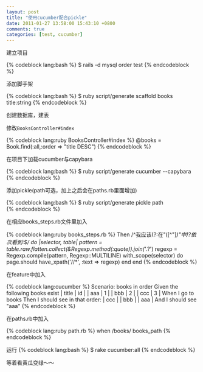 ```yaml
---
layout: post
title: "使用cucumber配合pickle"
date: 2011-01-27 13:58:00 15:43:10 +0800
comments: true
categories: [test, cucumber]
---
```

建立项目  

{% codeblock lang:bash %}
$ rails -d mysql order test
{% endcodeblock %}

添加脚手架 

{% codeblock lang:bash %}
$ ruby script/generate scaffold books title:string
{% endcodeblock %}


创建数据库，建表

修改`BooksController#index`

{% codeblock lang:ruby BooksController#index %}
@books = Book.find(:all,:order => "title DESC")
{% endcodeblock %}

在项目下加载cucumber与capybara

{% codeblock lang:bash %}
$ ruby script/generate cucumber --capybara
{% endcodeblock %}

添加pickle(path可选，加上之后会在paths.rb里面增加)

{% codeblock lang:bash %}
$ ruby script/generate pickle path    
{% endcodeblock %}

在相应books_steps.rb文件里加入

{% codeblock lang:ruby books_steps.rb %}
Then /^我应该(?:在"([^"]*)"中)?依次看到:$/ do |selector, table|
  pattern = table.raw.flatten.collect(&Regexp.method(:quote)).join('.*?')
  regexp = Regexp.compile(pattern, Regexp::MULTILINE)
  with_scope(selector) do
    page.should have_xpath('//*', :text => regexp)
  end
end
{% endcodeblock %}


在feature中加入

{% codeblock lang:cucumber  %}
Scenario: books in order
Given the following books exist
  | title   | id |
  | aaa  | 1  |
  | bbb  | 2  |
  | ccc   | 3  |
When I go to books
Then I should see in that order:
  | ccc    |
  | bbb    | 
  | aaa    | 
And I should see "aaa" 
{% endcodeblock %}

在paths.rb中加入

{% codeblock lang:ruby  path.rb %}
when /books/
  books_path
{% endcodeblock %}

运行
{% codeblock lang:bash %}
$ rake cucumber:all
{% endcodeblock %}

等着看黄瓜变绿～～